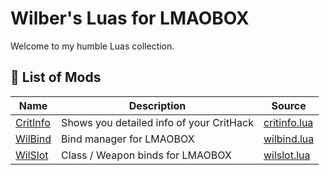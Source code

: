 # Wilber's Luas for LMAOBOX

Welcome to my humble Luas collection.

## 📜 List of Mods
| Name | Description | Source |
|---|---|---|
| [CritInfo](https://github.com/GNWilber/lmaobox-luas-public/blob/main/critinfo/README.md) | Shows you detailed info of your CritHack | [critinfo.lua](https://github.com/GNWilber/lmaobox-luas-public/blob/main/critinfo/critinfo.lua) |
| [WilBind](https://github.com/GNWilber/lmaobox-luas-public/blob/main/wilbind/README.md) | Bind manager for LMAOBOX | [wilbind.lua](https://github.com/GNWilber/lmaobox-luas-public/blob/main/wilbind/wilbind.lua) |
| [WilSlot](https://github.com/GNWilber/lmaobox-luas-public/blob/main/wilbind/README.md) | Class / Weapon binds for LMAOBOX | [wilslot.lua](https://github.com/GNWilber/lmaobox-luas-public/blob/main/wilslot/wilslot.lua) |